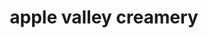 ---
title: "apple valley creamery"
url: /east-berlin/apple-valley-creamery-germany-road/
shop: Supermarkt
---